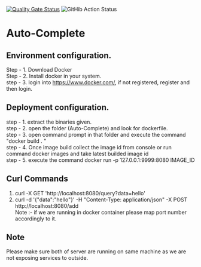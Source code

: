 [![Quality Gate Status](https://sonarcloud.io/api/project_badges/measure?project=KJS1124_Auto-Complete&metric=alert_status)](https://sonarcloud.io/summary/new_code?id=KJS1124_Auto-Complete) ![GitHib Action Status](https://github.com/github/docs/actions/workflows/WebServerTest.yml/badge.svg?branch=master)

# Auto-Complete

## Environment configuration.

Step - 1. Download Docker<br />
Step - 2. Install docker in your system.<br />
step - 3. login into https://www.docker.com/, if not registered, register and then login.<br />

## Deployment configuration.
step - 1. extract the binaries given.<br />
step - 2. open the folder (Auto-Complete) and look for dockerfile.<br />
step - 3. open command prompt in that folder and execute the command "docker build . "<br />
step - 4. Once image build collect the image id from console or run command docker images and take latest builded image id<br />
step - 5. execute the command docker run -p 127.0.0.1:9999:8080 IMAGE_ID<br />

## Curl Commands
1. curl -X GET 'http://localhost:8080/query?data=hello'<br />
2. curl -d '{"data":"hello"}' -H "Content-Type: application/json" -X POST http://localhost:8080/add<br />
Note :- if we are running in docker container please map port number accordingly to it.<br />

## Note
Please make sure both of server are running on same machine as we are not exposing services to outside.<br />
